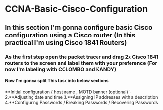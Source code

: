 # **CCNA-Basic-Cisco-Configuration**
## In this section I'm gonna configure basic Cisco configuration using a Cisco router (In this practical I'm using Cisco 1841 Routers)


### As the first step open the packet tracer and drag  2x Cisco 1841 routers to the screen and label them with your preference (For now I'm labeling with **COLOMBO** and **KANDY**)

#### Now I'm gonna split This task into below sections

**Initial configuration { host name , MOTD banner (optional) }
2.**Adjusting date and time
3.**Assigning IP addresses with a description
4.**Configuring  Passwords / Breaking Passwords / Recovering Passwords	
